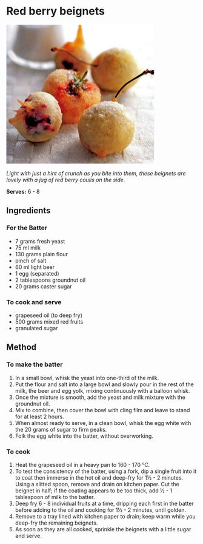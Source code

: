 # Red berry beignets

![Name](resources/beignets.jpg)

*Light with just a hint of crunch as you bite into them, these beignets are lovely with a jug of red berry coulis on the side.*

**Serves:** 6 - 8

## Ingredients
### For the Batter
- 7 grams fresh yeast
- 75 ml milk
- 130 grams plain flour
- pinch of salt
- 60 ml light beer
- 1 egg (separated)
- 2 tablespoons groundnut oil
- 20 grams caster sugar

### To cook and serve
- grapeseed oil (to deep fry)
- 500 grams mixed red fruits
- granulated sugar

## Method
### To make the batter
1. In a small bowl, whisk the yeast into one-third of the milk.
1. Put the flour and salt into a large bowl and slowly pour in the rest of the milk, the beer and egg yolk, mixing continuously with a balloon whisk.
1. Once the mixture is smooth, add the yeast and milk mixture with the groundnut oil.
1. Mix to combine, then cover the bowl with cling film and leave to stand for at least 2 hours.
1. When almost ready to serve, in a clean bowl, whisk the egg white with the 20 grams of sugar to firm peaks.
1. Folk the egg white into the batter, without overworking.

### To cook
1. Heat the grapeseed oil in a heavy pan to 160 - 170 °C.
1. To test the consistency of the batter, using a fork, dip a single fruit into it to coat then immerse in the hot oil and deep-fry for 1½ - 2 minutes. Using a slitted spoon, remove and drain on kitchen paper. Cut the beignet in half; if the coating appears to be too thick, add ½ - 1 tablespoon of milk to the batter.
1. Deep fry 6 - 8 individual fruits at a time, dripping each first in the batter before adding to the oil and cooking for 1½ - 2 minutes, until golden.
1. Remove to a tray lined with kitchen paper to drain; keep warm while you deep-fry the remaining beignets.
1. As soon as they are all cooked, sprinkle the beignets with a little sugar and serve.